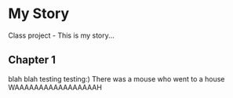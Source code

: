 # My Story
Class project - This is my story...

## Chapter 1 

blah blah testing testing:)
There was a mouse who went to a house
WAAAAAAAAAAAAAAAAAH
